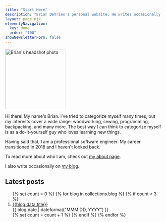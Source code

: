 ```yaml
---
title: "Start Here"
description: "Brian DeVries's personal website. He writes occasionally on his blog and frequently updates his site with new information."
layout: page.njk
eleventyNavigation:
  key: Home
  order: "100"
showNewsletterForm: false
---
```


<img class="profile-pic bounce-in"
  alt="Brian's headshot photo"
  title="That's me!"
  src="/images/goofy-profile-pic.png"
  height="194"
  width="194" />

Hi there! My name's Brian. I've tried to categorize myself many times, but my interests cover a wide range: woodworking, sewing, programming, backpacking, and many more. The best way I can think to categorize myself is as a do-it-yourself guy who loves learning new things.

Having said that, I am a professional software engineer. My career transitioned in 2018 and I haven't looked back.

To read more about who I am, check out [my about page](/about/).

I also write occasionally on [my blog](/blog/).

## Latest posts

<ol class="posts">
{% set count = 0 %}
{% for blog in collections.blog %}
{% if count < 3 %}
<li class="post">
<div><a class="post-link" href="{{blog.url}}">{{blog.data.title}}</a></div>
<div class="date">
  <time datetime="{{ blog.date | dateformat('YYYY-MM-DD') }}">{{ blog.date | dateformat("MMM DD, YYYY") }}</time>
</div>
</li>
{% set count = count + 1 %}
{% endif %}
{% endfor %}
</ol>
